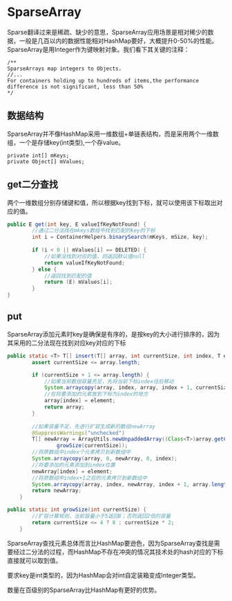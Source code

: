 # SparseArray

Sparse翻译过来是稀疏、缺少的意思，SparseArray应用场景是相对稀少的数据，一般是几百以内的数据性能相对HashMap要好，大概提升0-50%的性能。SparseArray是用Integer作为键映射对象。我们看下其关键的注释：

```
/**
SparseArrays map integers to Objects.   
//...
For containers holding up to hundreds of items,the performance difference is not significant, less than 50%
*/
```

## 数据结构

SparseArray并不像HashMap采用一维数组+单链表结构，而是采用两个一维数组，一个是存储key(int类型),一个存value。

```
private int[] mKeys;
private Object[] mValues;
```

## get二分查找

两个一维数组分别存储键和值，所以根据key找到下标，就可以使用该下标取出对应的值。

```java
public E get(int key, E valueIfKeyNotFound) {
        //通过二分法找在mkeys数组中找到匹配的key的下标
        int i = ContainerHelpers.binarySearch(mKeys, mSize, key);
        
        if (i < 0 || mValues[i] == DELETED) {
            //如果没找到对应的值，则返回默认值null
            return valueIfKeyNotFound;
        } else {
            //返回找到匹配的值
            return (E) mValues[i];
        }
}
```

## put

SparseArray添加元素时key是确保是有序的，是按key的大小进行排序的，因为其采用的二分法现在找到对应key对应的下标

```java
public static <T> T[] insert(T[] array, int currentSize, int index, T element) {
        assert currentSize <= array.length;

        if (currentSize + 1 <= array.length) {
            //如果当前数组容量充足，先将当前下标index往后移动
            System.arraycopy(array, index, array, index + 1, currentSize - index);
            //在将要添加的元素放到下标为index的地方
            array[index] = element;
            return array;
        }
        
        //如果容量不足，先进行扩容生成新的数组newArray
        @SuppressWarnings("unchecked")
        T[] newArray = ArrayUtils.newUnpaddedArray((Class<T>)array.getClass().getComponentType(),
                growSize(currentSize));
        //将原数组中index个元素拷贝到新数组中
        System.arraycopy(array, 0, newArray, 0, index);
        //将要添加的元素添加到index位置
        newArray[index] = element;
        //将原数组中index+1之后的元素拷贝到新数组中
        System.arraycopy(array, index, newArray, index + 1, array.length - index);
        return newArray;
    }

public static int growSize(int currentSize) {
        //扩容计算规则，当前容量小于5返回8；否则返回2倍的容量
        return currentSize <= 4 ? 8 : currentSize * 2;
    }
```

SparseArray查找元素总体而言比HashMap要逊色，因为SparseArray查找是需要经过二分法的过程，而HashMap不存在冲突的情况其技术处的hash对应的下标直接就可以取到值。

要求key是int类型的，因为HashMap会对int自定装箱变成Integer类型。

数量在百级别的SparseArray比HashMap有更好的优势。